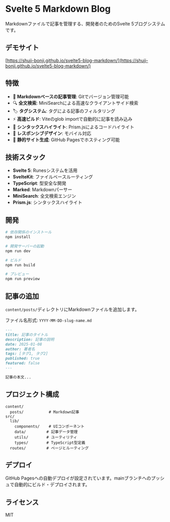 # Svelte 5 Markdown Blog

Markdownファイルで記事を管理する、開発者のためのSvelte 5ブログシステムです。

## デモサイト

[https://shuji-bonji.github.io/svelte5-blog-markdown/](https://shuji-bonji.github.io/svelte5-blog-markdown/)

## 特徴

- 📝 **Markdownベースの記事管理**: Gitでバージョン管理可能
- 🔍 **全文検索**: MiniSearchによる高速なクライアントサイド検索
- 🏷️ **タグシステム**: タグによる記事のフィルタリング
- ⚡ **高速ビルド**: Viteのglob importで自動的に記事を読み込み
- 🎨 **シンタックスハイライト**: Prism.jsによるコードハイライト
- 📱 **レスポンシブデザイン**: モバイル対応
- 🚀 **静的サイト生成**: GitHub Pagesでホスティング可能

## 技術スタック

- **Svelte 5**: Runesシステムを活用
- **SvelteKit**: ファイルベースルーティング
- **TypeScript**: 型安全な開発
- **Marked**: Markdownパーサー
- **MiniSearch**: 全文検索エンジン
- **Prism.js**: シンタックスハイライト

## 開発

```bash
# 依存関係のインストール
npm install

# 開発サーバーの起動
npm run dev

# ビルド
npm run build

# プレビュー
npm run preview
```

## 記事の追加

`content/posts/`ディレクトリにMarkdownファイルを追加します。

ファイル名形式: `YYYY-MM-DD-slug-name.md`

```markdown
---
title: 記事のタイトル
description: 記事の説明
date: 2025-01-08
author: 著者名
tags: [タグ1, タグ2]
published: true
featured: false
---

記事の本文...
```

## プロジェクト構成

```
content/
  posts/           # Markdown記事
src/
  lib/
    components/    # UIコンポーネント
    data/         # 記事データ管理
    utils/        # ユーティリティ
    types/        # TypeScript型定義
  routes/         # ページとルーティング
```

## デプロイ

GitHub Pagesへの自動デプロイが設定されています。mainブランチへのプッシュで自動的にビルド・デプロイされます。

## ライセンス

MIT
